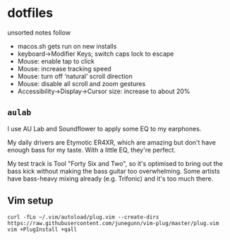 # dotfiles

unsorted notes follow

* macos.sh gets run on new installs
* keyboard->Modifier Keys; switch caps lock to escape
* Mouse: enable tap to click
* Mouse: increase tracking speed
* Mouse: turn off ‘natural’ scroll direction
* Mouse: disable all scroll and zoom gestures
* Accessibility->Display->Cursor size: increase to about 20%


## `aulab`

I use AU Lab and Soundflower to apply some EQ to my earphones.

My daily drivers are Etymotic ER4XR, which are amazing but don't have enough bass for my taste. With a little EQ, they're perfect.

My test track is Tool "Forty Six and Two", so it's optimised to bring out the bass kick without making the bass guitar too overwhelming. Some artists have bass-heavy mixing already (e.g. Trifonic) and it's too much there.

## Vim setup

    curl -fLo ~/.vim/autoload/plug.vim --create-dirs https://raw.githubusercontent.com/junegunn/vim-plug/master/plug.vim
    vim +PlugInstall +qall


